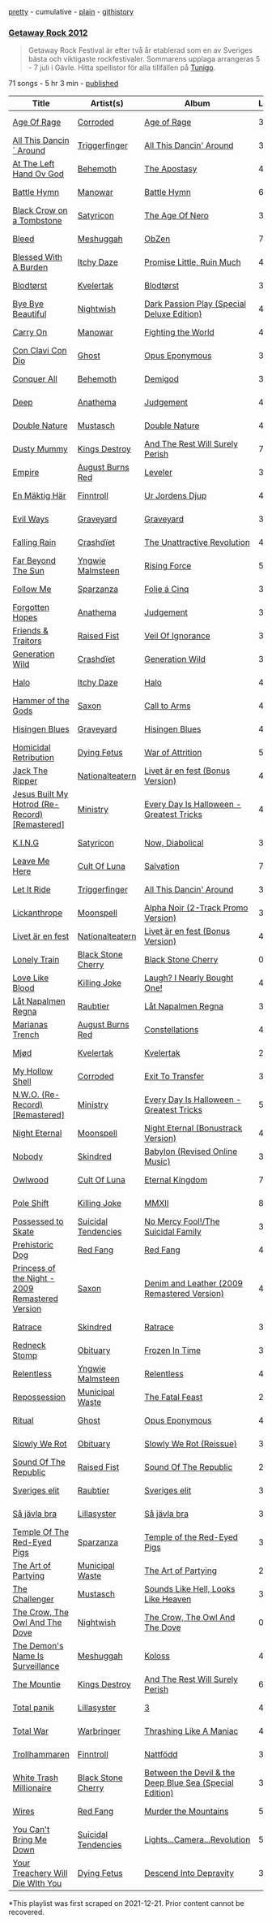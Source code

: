 [pretty](/playlists/pretty/4mM7tVGeVv4dOFPTlftofk.md) - cumulative - [plain](/playlists/plain/4mM7tVGeVv4dOFPTlftofk) - [githistory](https://github.githistory.xyz/mackorone/spotify-playlist-archive/blob/main/playlists/plain/4mM7tVGeVv4dOFPTlftofk)

### [Getaway Rock 2012](https://open.spotify.com/playlist/4mM7tVGeVv4dOFPTlftofk)

> Getaway Rock Festival är efter två år etablerad som en av Sveriges bästa och viktigaste rockfestivaler\. Sommarens upplaga arrangeras 5 \- 7 juli i Gävle\. Hitta spellistor för alla tillfällen på <a href="spottily:app:tunigo">Tunigo</a>.

71 songs - 5 hr 3 min - [published](https://open.spotify.com/playlist/5b8xktnPcYlD3T8klRtzd5)

| Title | Artist(s) | Album | Length | Added | Removed |
|---|---|---|---|---|---|
| [Age Of Rage](https://open.spotify.com/track/0iwqaLyAkTKDS72u3Yb1qR) | [Corroded](https://open.spotify.com/artist/2vH7B6YvHO3AHVb9R8bYi8) | [Age of Rage](https://open.spotify.com/album/7keeF0LMwjqqvA0UPtLTsP) | 3:26 | 2012-05-07 |  |
| [All This Dancin´ Around](https://open.spotify.com/track/4ICKOZfsgmgRDrsDGrzhgO) | [Triggerfinger](https://open.spotify.com/artist/3UhIlk54Oe4ja06V962ptU) | [All This Dancin' Around](https://open.spotify.com/album/33Wl8TSxJ4byQwWa45ZRy2) | 3:50 | 2012-05-07 |  |
| [At The Left Hand Ov God](https://open.spotify.com/track/1izxIdGm12T8HiyghwR9qU) | [Behemoth](https://open.spotify.com/artist/1MK0sGeyTNkbefYGj673e9) | [The Apostasy](https://open.spotify.com/album/2vliNGDzbqLZ87S6yqDerF) | 4:58 | 2012-05-07 |  |
| [Battle Hymn](https://open.spotify.com/track/4ByxgwK7FCVXoVE1ID4c9Q) | [Manowar](https://open.spotify.com/artist/4CzUzn54Cp9TQr6a7JIlMZ) | [Battle Hymn](https://open.spotify.com/album/4Rc6yqyJz2Mgz5xXLhXMkG) | 6:56 | 2012-05-07 |  |
| [Black Crow on a Tombstone](https://open.spotify.com/track/0ceibOL5IiWDOeBv2PYUGS) | [Satyricon](https://open.spotify.com/artist/221Rd0FvVxMx7eCbWqjiKd) | [The Age Of Nero](https://open.spotify.com/album/6aRs27tvkatPTAIE7gaj1j) | 3:50 | 2012-05-07 |  |
| [Bleed](https://open.spotify.com/track/4E6wpXABj8XosZEPXZz2OK) | [Meshuggah](https://open.spotify.com/artist/3ggwAqZD3lyT2sbovlmfQY) | [ObZen](https://open.spotify.com/album/2x2VoPa1pG2jSElA73a9Xa) | 7:22 | 2012-05-07 |  |
| [Blessed With A Burden](https://open.spotify.com/track/52PdzRs4Mi8y1UP5hhZjgE) | [Itchy Daze](https://open.spotify.com/artist/7zK6HEeGdiwmMzRevbIhPx) | [Promise Little, Ruin Much](https://open.spotify.com/album/143oCOoGscCoYyxk3QwWbk) | 4:00 | 2012-05-07 |  |
| [Blodtørst](https://open.spotify.com/track/422eiufgtoGji4psgToXoA) | [Kvelertak](https://open.spotify.com/artist/0VE0GTaTSeeGSzrQpLmeb9) | [Blodtørst](https://open.spotify.com/album/5p4utaBTIuDiczJIRnufdH) | 3:37 | 2012-05-07 |  |
| [Bye Bye Beautiful](https://open.spotify.com/track/1nizV50Nh1WwrVp0QUMisj) | [Nightwish](https://open.spotify.com/artist/2NPduAUeLVsfIauhRwuft1) | [Dark Passion Play \(Special Deluxe Edition\)](https://open.spotify.com/album/4VqPuC0LLhgb1Gp3SVEd1u) | 4:14 | 2012-05-07 |  |
| [Carry On](https://open.spotify.com/track/4S47FRAZ3VcyZS87FnQtmk) | [Manowar](https://open.spotify.com/artist/4CzUzn54Cp9TQr6a7JIlMZ) | [Fighting the World](https://open.spotify.com/album/2Bju49iO98LXuJsY2vKEqg) | 4:12 | 2012-05-07 |  |
| [Con Clavi Con Dio](https://open.spotify.com/track/5XdFVvTBhr1JvtZfazo3fE) | [Ghost](https://open.spotify.com/artist/1Qp56T7n950O3EGMsSl81D) | [Opus Eponymous](https://open.spotify.com/album/5aEgt9uHrVL3QGzKaUSy2J) | 3:33 | 2012-05-07 |  |
| [Conquer All](https://open.spotify.com/track/4XDaJPLGKGm43T640r8pwy) | [Behemoth](https://open.spotify.com/artist/1MK0sGeyTNkbefYGj673e9) | [Demigod](https://open.spotify.com/album/0ZIpzSzSiULNoZIPfDypef) | 3:31 | 2012-05-07 |  |
| [Deep](https://open.spotify.com/track/5yuOjGskd7osXnfwJqWbbP) | [Anathema](https://open.spotify.com/artist/0ZXKT0FCsLWkSLCjoBJgBX) | [Judgement](https://open.spotify.com/album/3eeamI1KG4oa8e8GySlktB) | 4:53 | 2012-05-07 |  |
| [Double Nature](https://open.spotify.com/track/0BGykzIblZq29QGNDH3ZUL) | [Mustasch](https://open.spotify.com/artist/7ig8pUnno95YNA9MclOveH) | [Double Nature](https://open.spotify.com/album/5JlviIt8J6PjQh7ehNvxDF) | 4:47 | 2012-05-07 |  |
| [Dusty Mummy](https://open.spotify.com/track/2n4BeV9HostkJSeZpY4xTk) | [Kings Destroy](https://open.spotify.com/artist/2vDfJFvPss9uWNgVLCmC3x) | [And The Rest Will Surely Perish](https://open.spotify.com/album/4MjmlfYk5nbWQRvh9mAOHz) | 7:12 | 2012-05-07 |  |
| [Empire](https://open.spotify.com/track/776mMkx1vrLCveM1rpnZhv) | [August Burns Red](https://open.spotify.com/artist/5p9CTsn5ueGU4oScNX1axu) | [Leveler](https://open.spotify.com/album/0VIYwqjNogiqKL44uYLkKd) | 3:52 | 2012-05-07 |  |
| [En Mäktig Här](https://open.spotify.com/track/5Bf9ujiTBl54Ngkulds32B) | [Finntroll](https://open.spotify.com/artist/4ZgkHVHmGPXuRy8zd26ZJX) | [Ur Jordens Djup](https://open.spotify.com/album/71Kh2J5eHEhaalPcH5LlUa) | 4:18 | 2012-05-07 |  |
| [Evil Ways](https://open.spotify.com/track/5DYZ2hDmnFg15L0KVX5kXB) | [Graveyard](https://open.spotify.com/artist/0hU5urLse5h1Z0b4zQkovL) | [Graveyard](https://open.spotify.com/album/6kP4qxIirFasV4dqO1EaUk) | 3:27 | 2012-05-07 |  |
| [Falling Rain](https://open.spotify.com/track/1bj6zKfayvbpypyRTWaGP4) | [Crashdïet](https://open.spotify.com/artist/1cB013ULmW96lglRcrWTut) | [The Unattractive Revolution](https://open.spotify.com/album/0jJAQaaRnxrOxjZT9ybQzY) | 4:46 | 2012-05-07 |  |
| [Far Beyond The Sun](https://open.spotify.com/track/671vZdjEOtml0luFydgvKU) | [Yngwie Malmsteen](https://open.spotify.com/artist/5DpSoH5zCXNRqYai7pmcGG) | [Rising Force](https://open.spotify.com/album/4tJtJ6kgkBdyp4NZS9efW9) | 5:49 | 2012-05-07 |  |
| [Follow Me](https://open.spotify.com/track/05YjP43ozZi5VHvojyA4lN) | [Sparzanza](https://open.spotify.com/artist/0TK5REi1e8RBhtp0h9xeCq) | [Folie á Cinq](https://open.spotify.com/album/3wNpHhfrPozbJoeZ9llnRw) | 3:20 | 2012-05-07 |  |
| [Forgotten Hopes](https://open.spotify.com/track/1JP3RIf9iBcmb6KdvIV8d7) | [Anathema](https://open.spotify.com/artist/0ZXKT0FCsLWkSLCjoBJgBX) | [Judgement](https://open.spotify.com/album/3eeamI1KG4oa8e8GySlktB) | 3:50 | 2012-05-07 |  |
| [Friends & Traitors](https://open.spotify.com/track/5cxmDZMaeZ9wICgsufg4xu) | [Raised Fist](https://open.spotify.com/artist/7ik758oYwkKmQtbZtAdOOm) | [Veil Of Ignorance](https://open.spotify.com/album/5uCaHcPizsBJbjjZuWTyGl) | 3:10 | 2012-05-07 |  |
| [Generation Wild](https://open.spotify.com/track/6NC7Xg8F2reCPStYe8xSPr) | [Crashdïet](https://open.spotify.com/artist/1cB013ULmW96lglRcrWTut) | [Generation Wild](https://open.spotify.com/album/6fJy4iRxzpkr7xCnaSZcgM) | 3:54 | 2012-05-07 |  |
| [Halo](https://open.spotify.com/track/3WUiEV3BUH2B0euuljnVbl) | [Itchy Daze](https://open.spotify.com/artist/7zK6HEeGdiwmMzRevbIhPx) | [Halo](https://open.spotify.com/album/3zHe3E7z2l5XgEpIei2HFa) | 4:52 | 2012-05-07 |  |
| [Hammer of the Gods](https://open.spotify.com/track/4AZdaGyF0OM7NfgEzH9fMO) | [Saxon](https://open.spotify.com/artist/71vVmHeNgCVSa5SVmfvscU) | [Call to Arms](https://open.spotify.com/album/2xnoUyxAIrYASKwtlBXsKw) | 4:21 | 2012-05-07 |  |
| [Hisingen Blues](https://open.spotify.com/track/6HSDHHN1Y3DxOlMBcjJlOD) | [Graveyard](https://open.spotify.com/artist/0hU5urLse5h1Z0b4zQkovL) | [Hisingen Blues](https://open.spotify.com/album/7bS3MdGsupyp9ZM8W08sZ9) | 4:13 | 2012-05-07 |  |
| [Homicidal Retribution](https://open.spotify.com/track/0y0HtHL9ND473xMOsgacr6) | [Dying Fetus](https://open.spotify.com/artist/2DqzOWVL2ly48IA9bpZdie) | [War of Attrition](https://open.spotify.com/album/1DO7NTlm4efCqfWdvnLj2D) | 5:29 | 2012-05-07 |  |
| [Jack The Ripper](https://open.spotify.com/track/7evydqoPisZSXpnMjUN7jW) | [Nationalteatern](https://open.spotify.com/artist/3GBq0lnwXpfnLmMndLDZ6U) | [Livet är en fest \(Bonus Version\)](https://open.spotify.com/album/1qCzGPy4a3l7zi32MQ8URA) | 4:47 | 2012-05-07 |  |
| [Jesus Built My Hotrod \(Re\-Record\) \[Remastered\]](https://open.spotify.com/track/5h2ueBAHNq4uhiktabicts) | [Ministry](https://open.spotify.com/artist/1DXylZlWbVvlckNqwvjTEt) | [Every Day Is Halloween \- Greatest Tricks](https://open.spotify.com/album/240Zg60O7o6wPJ5MHuo1Mh) | 4:54 | 2012-05-07 |  |
| [K.I.N.G](https://open.spotify.com/track/0M82wZjP8IGboFGIOiw1ah) | [Satyricon](https://open.spotify.com/artist/221Rd0FvVxMx7eCbWqjiKd) | [Now, Diabolical](https://open.spotify.com/album/5ux0kZmUpHgNZ1Lsmwjngv) | 3:36 | 2012-05-07 |  |
| [Leave Me Here](https://open.spotify.com/track/1Hu7uWexshjLpeera5VN8w) | [Cult Of Luna](https://open.spotify.com/artist/7E7fJJpdVgr1F3pfAfRtHe) | [Salvation](https://open.spotify.com/album/1rdVGFcmOnQzjEsW4fI45P) | 7:15 | 2012-05-07 |  |
| [Let It Ride](https://open.spotify.com/track/6EDfUsKeu0WWmbhscotD2e) | [Triggerfinger](https://open.spotify.com/artist/3UhIlk54Oe4ja06V962ptU) | [All This Dancin' Around](https://open.spotify.com/album/33Wl8TSxJ4byQwWa45ZRy2) | 3:23 | 2012-05-07 |  |
| [Lickanthrope](https://open.spotify.com/track/5fXYJfopaT3oUgygBAgYxC) | [Moonspell](https://open.spotify.com/artist/17bYSQ9ZRnreVnJjE5X2x6) | [Alpha Noir \(2\-Track Promo Version\)](https://open.spotify.com/album/3Ks6Bo5d4VBVdAbWxZ0jUq) | 3:49 | 2012-05-07 |  |
| [Livet är en fest](https://open.spotify.com/track/6FreaWmILQLBGSWjVjHMKc) | [Nationalteatern](https://open.spotify.com/artist/3GBq0lnwXpfnLmMndLDZ6U) | [Livet är en fest \(Bonus Version\)](https://open.spotify.com/album/1qCzGPy4a3l7zi32MQ8URA) | 4:13 | 2012-05-07 |  |
| [Lonely Train](https://open.spotify.com/track/5lIqY3Yb3bPj5z1tiUIiCJ) | [Black Stone Cherry](https://open.spotify.com/artist/6WMo39FU3nrpSz3qMgRKug) | [Black Stone Cherry](https://open.spotify.com/album/5XzjYognRznsIgYqmrHkGV) | 0:29 | 2012-05-07 |  |
| [Love Like Blood](https://open.spotify.com/track/1zkQJfNo2KpqqCKOOvWPF4) | [Killing Joke](https://open.spotify.com/artist/0Zy4ncr8h1jd7Nzr9946fD) | [Laugh? I Nearly Bought One!](https://open.spotify.com/album/0HkrY28rXvdAX5K15W2zdK) | 4:25 | 2012-05-07 |  |
| [Låt Napalmen Regna](https://open.spotify.com/track/3NY8gd5d0YNhMpd4YzHLdC) | [Raubtier](https://open.spotify.com/artist/3nhhMoWycyLMmZydlwjk5z) | [Låt Napalmen Regna](https://open.spotify.com/album/4AzXDNkmx08eaXHrcpdItc) | 3:26 | 2012-05-07 |  |
| [Marianas Trench](https://open.spotify.com/track/3lPowVtoNuC6YmX7xg49U1) | [August Burns Red](https://open.spotify.com/artist/5p9CTsn5ueGU4oScNX1axu) | [Constellations](https://open.spotify.com/album/35ei7VV5LWBHnmFRZtsrP8) | 4:19 | 2012-05-07 |  |
| [Mjød](https://open.spotify.com/track/60xc9CfAn4aoY8MDDif9fV) | [Kvelertak](https://open.spotify.com/artist/0VE0GTaTSeeGSzrQpLmeb9) | [Kvelertak](https://open.spotify.com/album/08d7MnYYp9OEsQ8GcnMHOn) | 2:31 | 2012-05-07 |  |
| [My Hollow Shell](https://open.spotify.com/track/321djWhluGBvBGyIBe9aZw) | [Corroded](https://open.spotify.com/artist/2vH7B6YvHO3AHVb9R8bYi8) | [Exit To Transfer](https://open.spotify.com/album/7pkQmcclV2YhSN8Ibkgtz1) | 3:11 | 2012-05-07 |  |
| [N.W.O\. \(Re\-Record\) \[Remastered\]](https://open.spotify.com/track/4GgRGNihXtkFMjywXZDuTJ) | [Ministry](https://open.spotify.com/artist/1DXylZlWbVvlckNqwvjTEt) | [Every Day Is Halloween \- Greatest Tricks](https://open.spotify.com/album/240Zg60O7o6wPJ5MHuo1Mh) | 5:28 | 2012-05-07 |  |
| [Night Eternal](https://open.spotify.com/track/34p3PtdWlKHL4jBfzZNzNR) | [Moonspell](https://open.spotify.com/artist/17bYSQ9ZRnreVnJjE5X2x6) | [Night Eternal \(Bonustrack Version\)](https://open.spotify.com/album/3CS6pvOYfpG6j8CaU6uyNd) | 4:09 | 2012-05-07 |  |
| [Nobody](https://open.spotify.com/track/581mukhDjta60CCwpvnjL9) | [Skindred](https://open.spotify.com/artist/3jTlKw98Ql1jGRPYqhqHap) | [Babylon \(Revised Online Music\)](https://open.spotify.com/album/32QHWyKkZykhjHXzgRaZyg) | 3:56 | 2012-05-07 |  |
| [Owlwood](https://open.spotify.com/track/1w2sztROEaeREHkwlnnKB7) | [Cult Of Luna](https://open.spotify.com/artist/7E7fJJpdVgr1F3pfAfRtHe) | [Eternal Kingdom](https://open.spotify.com/album/51fF4JNsyx99YAWixRgmVh) | 7:39 | 2012-05-07 |  |
| [Pole Shift](https://open.spotify.com/track/5DhZn3YHnSRazrSle7Am2C) | [Killing Joke](https://open.spotify.com/artist/0Zy4ncr8h1jd7Nzr9946fD) | [MMXII](https://open.spotify.com/album/2WCsVMZt1kcsgThq7K8MyH) | 8:56 | 2012-05-07 |  |
| [Possessed to Skate](https://open.spotify.com/track/5kNmDNseSRaY8pnro2bbiW) | [Suicidal Tendencies](https://open.spotify.com/artist/3WPKDlucMsXH6FC1XaclZC) | [No Mercy Fool!/The Suicidal Family](https://open.spotify.com/album/5Q9XRmD1Z9IVF4Tlz0MsSK) | 3:28 | 2012-05-07 |  |
| [Prehistoric Dog](https://open.spotify.com/track/31joRJoijYOGBIW4444Fwk) | [Red Fang](https://open.spotify.com/artist/3u4HBuoQ4dgPBzX2Q9uf5S) | [Red Fang](https://open.spotify.com/album/1orQuQDeSCf7yEPSEAb6Gb) | 4:28 | 2012-05-07 |  |
| [Princess of the Night \- 2009 Remastered Version](https://open.spotify.com/track/2QpP8SyXrumYR5BlcdJgTV) | [Saxon](https://open.spotify.com/artist/71vVmHeNgCVSa5SVmfvscU) | [Denim and Leather \(2009 Remastered Version\)](https://open.spotify.com/album/0KtDv1SIDSdJWDpjHBLJad) | 4:02 | 2012-05-07 |  |
| [Ratrace](https://open.spotify.com/track/0C7rougSokTIEmeDbmrpLl) | [Skindred](https://open.spotify.com/artist/3jTlKw98Ql1jGRPYqhqHap) | [Ratrace](https://open.spotify.com/album/12Z7ASwmeJM2W9OaaHJfFk) | 3:21 | 2012-05-07 |  |
| [Redneck Stomp](https://open.spotify.com/track/2fSYadDsbWMtIVqX7flKIc) | [Obituary](https://open.spotify.com/artist/0SbGI4sb8dAKFZnK7RFyhz) | [Frozen In Time](https://open.spotify.com/album/1fzDounFHdiVT5Zg9MKcFh) | 3:32 | 2012-05-07 |  |
| [Relentless](https://open.spotify.com/track/55jNKwDXNtsNfDqnLHKXXH) | [Yngwie Malmsteen](https://open.spotify.com/artist/5DpSoH5zCXNRqYai7pmcGG) | [Relentless](https://open.spotify.com/album/0bsks59upVOkvbqskTim0t) | 4:58 | 2012-05-07 |  |
| [Repossession](https://open.spotify.com/track/0SRytJB6NYAw4PLbCestn6) | [Municipal Waste](https://open.spotify.com/artist/2Ah9OuOj7B57gPD1cbwiaE) | [The Fatal Feast](https://open.spotify.com/album/1b8zi1MND3PZJR6ms8mOJr) | 2:25 | 2012-05-07 |  |
| [Ritual](https://open.spotify.com/track/4hxd9xX8SNH0R2XSrXRATW) | [Ghost](https://open.spotify.com/artist/1Qp56T7n950O3EGMsSl81D) | [Opus Eponymous](https://open.spotify.com/album/5aEgt9uHrVL3QGzKaUSy2J) | 4:28 | 2012-05-07 |  |
| [Slowly We Rot](https://open.spotify.com/track/5F6ZrWLngDICyjazxM1gNq) | [Obituary](https://open.spotify.com/artist/0SbGI4sb8dAKFZnK7RFyhz) | [Slowly We Rot \(Reissue\)](https://open.spotify.com/album/7H5MWoD8M6dEQoSj3SMHP7) | 3:38 | 2012-05-07 |  |
| [Sound Of The Republic](https://open.spotify.com/track/2LQwcfWn5HPZmjmNjEUmTg) | [Raised Fist](https://open.spotify.com/artist/7ik758oYwkKmQtbZtAdOOm) | [Sound Of The Republic](https://open.spotify.com/album/5rO9aJfPoqza2zyibBjRbR) | 2:52 | 2012-05-07 |  |
| [Sveriges elit](https://open.spotify.com/track/0nXtZiwyfCOEo3LEKurdXP) | [Raubtier](https://open.spotify.com/artist/3nhhMoWycyLMmZydlwjk5z) | [Sveriges elit](https://open.spotify.com/album/56wYWlLhNQBWGqQ9R94Yuf) | 3:55 | 2012-05-07 |  |
| [Så jävla bra](https://open.spotify.com/track/3UA4L041EaZziqBvrjYNE8) | [Lillasyster](https://open.spotify.com/artist/34uGMERnU9XHnmQDnK03Gj) | [Så jävla bra](https://open.spotify.com/album/4CYmniSsyZlMjoQSM45EoF) | 3:52 | 2012-05-07 |  |
| [Temple Of The Red\-Eyed Pigs](https://open.spotify.com/track/2dcE0D4mJ5cWWWsp502DpT) | [Sparzanza](https://open.spotify.com/artist/0TK5REi1e8RBhtp0h9xeCq) | [Temple of the Red\-Eyed Pigs](https://open.spotify.com/album/3jzfOl4z0oBImq8C0h9hAm) | 3:22 | 2012-05-07 |  |
| [The Art of Partying](https://open.spotify.com/track/1jMjbrmkSZAVvi7iffs06D) | [Municipal Waste](https://open.spotify.com/artist/2Ah9OuOj7B57gPD1cbwiaE) | [The Art of Partying](https://open.spotify.com/album/7cU3FZ3u2jgKd5s8hhKJ9h) | 2:03 | 2012-05-07 |  |
| [The Challenger](https://open.spotify.com/track/0upFklPa6Ufe1f6aBldPd6) | [Mustasch](https://open.spotify.com/artist/7ig8pUnno95YNA9MclOveH) | [Sounds Like Hell, Looks Like Heaven](https://open.spotify.com/album/1hyI2Ww6J0KcAA40DSlLOr) | 3:46 | 2012-05-07 |  |
| [The Crow, The Owl And The Dove](https://open.spotify.com/track/2Be1LsKhxQo1pMSzsWio94) | [Nightwish](https://open.spotify.com/artist/2NPduAUeLVsfIauhRwuft1) | [The Crow, The Owl And The Dove](https://open.spotify.com/album/6AQUfFDeBnACgYaetHPVtx) | 0:29 | 2012-05-07 |  |
| [The Demon's Name Is Surveillance](https://open.spotify.com/track/4oYj17LwBGWhifJwwfSEdG) | [Meshuggah](https://open.spotify.com/artist/3ggwAqZD3lyT2sbovlmfQY) | [Koloss](https://open.spotify.com/album/1WzwZsb0LvVXhngbHjBfd9) | 4:39 | 2012-05-07 |  |
| [The Mountie](https://open.spotify.com/track/6oVfh3OxCAdxD86IIACCMJ) | [Kings Destroy](https://open.spotify.com/artist/2vDfJFvPss9uWNgVLCmC3x) | [And The Rest Will Surely Perish](https://open.spotify.com/album/4MjmlfYk5nbWQRvh9mAOHz) | 6:33 | 2012-05-07 |  |
| [Total panik](https://open.spotify.com/track/0r9ziXvLcN56HwWsHtKwL4) | [Lillasyster](https://open.spotify.com/artist/34uGMERnU9XHnmQDnK03Gj) | [3](https://open.spotify.com/album/2TjELkmo2W7yEmJGZbv7sR) | 4:22 | 2012-05-07 |  |
| [Total War](https://open.spotify.com/track/1cYqqaP8Ep0IGyUs2CJz27) | [Warbringer](https://open.spotify.com/artist/4UKKKGkjNWx8KTUvea66k1) | [Thrashing Like A Maniac](https://open.spotify.com/album/3Hew9i4xQriccSpvf4D6zd) | 4:16 | 2012-05-07 |  |
| [Trollhammaren](https://open.spotify.com/track/4VCorAVM6wDkBp5MTZkV3A) | [Finntroll](https://open.spotify.com/artist/4ZgkHVHmGPXuRy8zd26ZJX) | [Nattfödd](https://open.spotify.com/album/4H0ylra35h9HzV8tSmpYUB) | 3:28 | 2012-05-07 |  |
| [White Trash Millionaire](https://open.spotify.com/track/3UWYmWg9j8KVV08ANBqcLB) | [Black Stone Cherry](https://open.spotify.com/artist/6WMo39FU3nrpSz3qMgRKug) | [Between the Devil & the Deep Blue Sea \(Special Edition\)](https://open.spotify.com/album/5VppVyy751PTQWrfJbrJ4H) | 3:18 | 2012-05-07 |  |
| [Wires](https://open.spotify.com/track/1587qOsPG3kS4hM1ERqR0C) | [Red Fang](https://open.spotify.com/artist/3u4HBuoQ4dgPBzX2Q9uf5S) | [Murder the Mountains](https://open.spotify.com/album/4PtlgpXhLWprfxR9QJelBv) | 5:43 | 2012-05-07 |  |
| [You Can't Bring Me Down](https://open.spotify.com/track/203xxdlledLFnkqrUleD72) | [Suicidal Tendencies](https://open.spotify.com/artist/3WPKDlucMsXH6FC1XaclZC) | [Lights...Camera...Revolution](https://open.spotify.com/album/414jOqUfrq3k2QlAddNXfT) | 5:48 | 2012-05-07 |  |
| [Your Treachery Will Die WIth You](https://open.spotify.com/track/4FZoFK86X6Wd1csU9afTIA) | [Dying Fetus](https://open.spotify.com/artist/2DqzOWVL2ly48IA9bpZdie) | [Descend Into Depravity](https://open.spotify.com/album/44tw1yEzgweovNgejHBhLI) | 3:34 | 2012-05-07 |  |

\*This playlist was first scraped on 2021-12-21. Prior content cannot be recovered.
